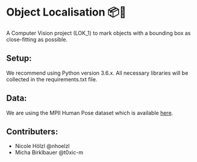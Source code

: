 # Object Localisation 📦🔎
A Computer Vision project (LOK_1) to mark objects with a bounding box as close-fitting as possible. 


## Setup:
We recommend using Python version 3.6.x. All necessary libraries will be collected in the requirements.txt file.

## Data:
We are using the MPII Human Pose dataset which is available [here](http://human-pose.mpi-inf.mpg.de/#download).

## Contributers:
- Nicole Hölzl @nhoelzl
- Micha Birklbauer @t0xic-m
